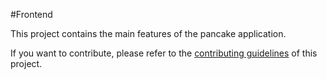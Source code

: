 #Frontend


This project contains the main features of the pancake application.

If you want to contribute, please refer to the [contributing guidelines](./CONTRIBUTING.md) of this project.
